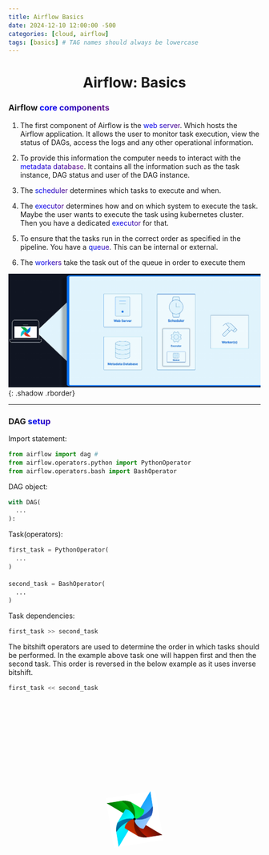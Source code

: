 ```yaml
---
title: Airflow Basics
date: 2024-12-10 12:00:00 -500
categories: [cloud, airflow]
tags: [basics] # TAG names should always be lowercase
---
```

# <center>Airflow: Basics</center>

### Airflow <span class="rainbow-text">core components</span>

1. The first component of Airflow is the <span class="rainbow-text">web server</span>. Which hosts the Airflow application. It allows the user to monitor task execution, view the status of DAGs, access the logs and any other operational information.

2. To provide this information the computer needs to interact with the <span class="rainbow-text">metadata database</span>. It contains all the information such as the task instance, DAG status and user of the DAG instance.

3. The <span class="rainbow-text">scheduler</span> determines which tasks to execute and when. 

4. The <span class="rainbow-text">executor</span> determines how and on which system to execute the task. Maybe the user wants to execute the task using kubernetes cluster. Then you have a dedicated <span class="rainbow-text">executor</span> for that.
5. To ensure that the tasks run in the correct order as specified in the pipeline. You have a <span class="rainbow-text">queue</span>. This can be internal or external.
6. The <span class="rainbow-text">workers</span> take the task out of the queue in order to execute them 

![image](https://github.com/Asfandyar-Khan-2022/asfandyarkhan.github.io/blob/main/images/airflow_core_components.png?raw=true){: .shadow .rborder}

---
### DAG <span class="rainbow-text">setup</span>

Import statement:

```python
from airflow import dag # 
from airflow.operators.python import PythonOperator
from airflow.operators.bash import BashOperator
```

DAG object:

```python
with DAG(
  ...
):
```

Task(operators):

```python
first_task = PythonOperator(
  ...
)

second_task = BashOperator(
  ...
)
```
Task dependencies:

```python
first_task >> second_task
```

The bitshift operators are used to determine the order in which tasks should be performed. In the example above task one will happen first and then the second task. This order is reversed in the below example as it uses inverse bitshift.

```python
first_task << second_task
```

<div class="logo-container">
        <img src="https://github.com/Asfandyar-Khan-2022/asfandyarkhan.github.io/blob/main/images/airflow.png?raw=tru" alt="Airflow Logo" class="spinning-logo">
    </div>

<style>
  .logo-container {
    display: flex;
    justify-content: center;
    align-items: center;
    height: 12vh;
  }

  .spinning-logo {
      width: 100px;
      height: 100px;
      animation: spin 4s linear infinite;
  }

  @keyframes spin {
      from {
          transform: rotate(0deg);
      }
      to {
          transform: rotate(360deg);
      }
  }

  .rborder {
    border-radius:15px;
  }

  @keyframes rainbow {
    0% { background-position: 0% 50%; }
    50% { background-position: 100% 50%; }
    100% { background-position: 0% 50%; }
  }

  .rainbow-text {
    background: linear-gradient(45deg, red, orange, yellow, green, blue, indigo, violet);
    background-size: 400% 400%;
    -webkit-background-clip: text;
    color: transparent;
    animation: rainbow 6s ease infinite;
  }
</style>